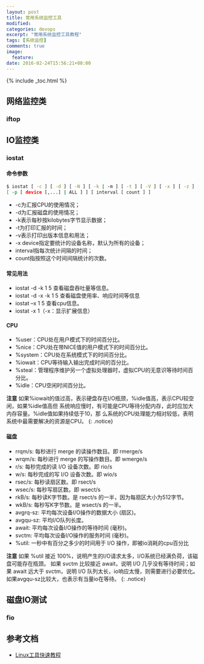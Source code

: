 ```yaml
---
layout: post
title: 常用系统监控工具
modified:
categories: devops
excerpt: "常用系统监控工具教程"
tags: [系统监控]
comments: true
image:
  feature:
date: 2016-02-24T15:56:21+08:00
---
```


{% include _toc.html %}

## 网络监控类

### iftop

## IO监控类

### iostat

#### 命令参数

~~~ bash
$ iostat [ -c ] [ -d ] [ -N ] [ -k | -m ] [ -t ] [ -V ] [ -x ] [ -z ] [ device [...] | ALL ]
[ -p [ device [,...] | ALL ] ] [ interval [ count ] ]
~~~

* -c为汇报CPU的使用情况；
* -d为汇报磁盘的使用情况；
* -k表示每秒按kilobytes字节显示数据；
* -t为打印汇报的时间；
* -v表示打印出版本信息和用法；
* -x device指定要统计的设备名称，默认为所有的设备；
* interval指每次统计间隔的时间；
* count指按照这个时间间隔统计的次数。

#### 常见用法

* iostat -d -k 1 5         查看磁盘吞吐量等信息。
* iostat -d -x -k 1 5     查看磁盘使用率、响应时间等信息
* iostat –x 1 5            查看cpu信息。
* iostat -x 1（-x：显示扩展信息）

#### CPU
* %user：CPU处在用户模式下的时间百分比。
* %nice：CPU处在带NICE值的用户模式下的时间百分比。
* %system：CPU处在系统模式下的时间百分比。
* %iowait：CPU等待输入输出完成时间的百分比。
* %steal：管理程序维护另一个虚拟处理器时，虚拟CPU的无意识等待时间百分比。
* %idle：CPU空闲时间百分比。

**注意** 
如果%iowait的值过高，表示硬盘存在I/O瓶颈，%idle值高，表示CPU较空闲，如果%idle值高但
系统响应慢时，有可能是CPU等待分配内存，此时应加大内存容量。%idle值如果持续低于10，那
么系统的CPU处理能力相对较低，表明系统中最需要解决的资源是CPU。
{: .notice}

#### 磁盘

* rrqm/s:  每秒进行 merge 的读操作数目。即 rmerge/s
* wrqm/s:  每秒进行 merge 的写操作数目。即 wmerge/s
* r/s:  每秒完成的读 I/O 设备次数。即 rio/s
* w/s:  每秒完成的写 I/O 设备次数。即 wio/s
* rsec/s:  每秒读扇区数。即 rsect/s
* wsec/s:  每秒写扇区数。即 wsect/s
* rkB/s:  每秒读K字节数。是 rsect/s 的一半，因为每扇区大小为512字节。
* wkB/s:  每秒写K字节数。是 wsect/s 的一半。
* avgrq-sz:  平均每次设备I/O操作的数据大小 (扇区)。
* avgqu-sz:  平均I/O队列长度。
* await:  平均每次设备I/O操作的等待时间 (毫秒)。
* svctm: 平均每次设备I/O操作的服务时间 (毫秒)。
* %util:  一秒中有百分之多少的时间用于 I/O 操作，即被io消耗的cpu百分比

**注意** 
如果 %util 接近 100%，说明产生的I/O请求太多，I/O系统已经满负荷，该磁盘可能存在瓶颈。
如果 svctm 比较接近 await，说明 I/O 几乎没有等待时间；如果 await 远大于 svctm，说明
I/O 队列太长，io响应太慢，则需要进行必要优化。
如果avgqu-sz比较大，也表示有当量io在等待。
{: .notice}

## 磁盘IO测试

### fio

## 参考文档

* [Linux工具快速教程](http://linuxtools-rst.readthedocs.org/zh_CN/latest/index.html)



